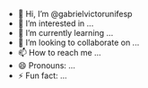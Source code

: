 - 👋 Hi, I’m @gabrielvictorunifesp
- 👀 I’m interested in ...
- 🌱 I’m currently learning ...
- 💞️ I’m looking to collaborate on ...
- 📫 How to reach me ...
- 😄 Pronouns: ...
- ⚡ Fun fact: ...

<!---
gabrielvictorunifesp/gabrielvictorunifesp is a ✨ special ✨ repository because its `README.md` (this file) appears on your GitHub profile.
You can click the Preview link to take a look at your changes.
--->
